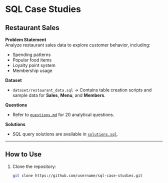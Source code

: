 # SQL Case Studies

##  Restaurant Sales  

**Problem Statement**  
Analyze restaurant sales data to explore customer behavior, including:  
- Spending patterns  
- Popular food items  
- Loyalty point system  
- Membership usage  

**Dataset**  
- `dataset/restaurant_data.sql` → Contains table creation scripts and sample data for **Sales**, **Menu**, and **Members**.  

**Questions**  
- Refer to [`questions.md`](Questions.md) for 20 analytical questions.  

**Solutions**  
- SQL query solutions are available in [`solutions.sql`](Restaurant_case_study_Question_Solution.sql).  

---

##  How to Use  
1. Clone the repository:  
   ```bash
   git clone https://github.com/username/sql-case-studies.git
